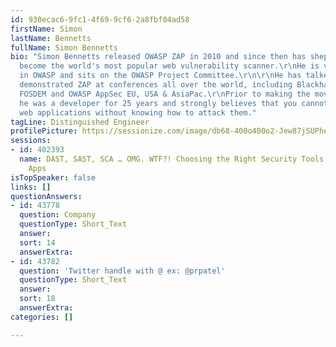 ```yaml
---
id: 930ecac6-9fc1-4f69-9cf6-2a8fbf04ad58
firstName: Simon
lastName: Bennetts
fullName: Simon Bennetts
bio: "Simon Bennetts released OWASP ZAP in 2010 and since then has shepherded it to
  become the world's most popular web vulnerability scanner.\r\nHe is very active
  in OWASP and sits on the OWASP Project Committee.\r\n\r\nHe has talked about and
  demonstrated ZAP at conferences all over the world, including Blackhat, JavaOne,
  FOSDEM and OWASP AppSec EU, USA & AsiaPac.\r\nPrior to making the move into security
  he was a developer for 25 years and strongly believes that you cannot build secure
  web applications without knowing how to attack them."
tagLine: Distinguished Engineer
profilePicture: https://sessionize.com/image/db68-400o400o2-Jew87jSUPhekb9KCufhyCS.png
sessions:
- id: 402393
  name: DAST, SAST, SCA … OMG. WTF?! Choosing the Right Security Tools for Modern
    Apps
isTopSpeaker: false
links: []
questionAnswers:
- id: 43778
  question: Company
  questionType: Short_Text
  answer: 
  sort: 14
  answerExtra: 
- id: 43782
  question: 'Twitter handle with @ ex: @prpatel'
  questionType: Short_Text
  answer: 
  sort: 18
  answerExtra: 
categories: []

---
```

